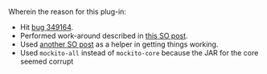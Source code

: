 
Wherein the reason for this plug-in:

* Hit [bug 349164](https://bugs.eclipse.org/bugs/show_bug.cgi?id=349164).
* Performed work-around described in [this SO post](https://stackoverflow.com/questions/28579999/securityexception-when-running-plain-junit-mockito-in-eclipse-rcp-project).
* Used [another SO post](https://stackoverflow.com/questions/22311165/handling-non-osgi-dependencies-when-integrating-maven-tycho-and-eclipse)
  as a helper in getting things working.
* Used `mockito-all` instead of `mockito-core` because the JAR for the core seemed corrupt
